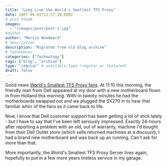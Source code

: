 ```yaml
---
title: "Long Live the World's Smallest TFS Proxy"
date: 2007-06-01T11:57:19.000Z
# post thumb
images:
  - "/images/post/post-1.jpg"
#author
author: "Martin Woodward"
# description
description: "Migrated from old blog archive"
# Taxonomies
categories: ["Technology"]
tags: ["blog", "archive"]
type: "regular" # available type (regular or featured)
draft: false
---
```


Good news [World's Smallest TFS Proxy fans](http://www.woodwardweb.com/personal/000358.html#comments).  At 11:10 this morning, the friendly man from Dell appeared at my door with a new motherboard flown in from Holland this morning.  With-in twenty minutes he had the motherboards swapped out and we plugged the SX270 in to hear that familiar whirr of the fans as it came back to life. 

Now, I know that Dell customer support has been getting a lot of stick lately - but I have to say that I've been left seriously impressed.  Exactly 24-hours after reporting a problem with an old, out of warranty, machine I'd bought from their Dell Outlet store (which sells returned machines at a discount), I had a brand new motherboard and was back up an running.  Can't ask for more than that. 

More importantly, the World's Smallest TFS Proxy Server lives again, hopefully to put in a few more years tireless service in my garage.